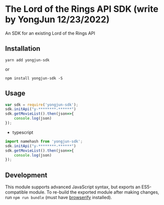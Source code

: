 # The Lord of the Rings API SDK (write by YongJun 12/23/2022)

An SDK for an existing Lord of the Rings API

## Installation

```shell
yarn add yongjun-sdk
```
or 
```shell
npm install yongjun-sdk -S
```

## Usage

```javascript
var sdk = require('yongjun-sdk');
sdk.initApi("y-********-******")
sdk.getMovieList().then(json=>{
    console.log(json)
});
```

- typescript

```typescript
import namehash from 'yongjun-sdk';
sdk.initApi("y-********-******")
sdk.getMovieList().then(json=>{
    console.log(json)
});
```

## Development

This module supports advanced JavaScript syntax, but exports an ES5-compatible module. To re-build the exported module after making changes, run `npm run bundle` (must have [browserify](http://browserify.org/) installed).

